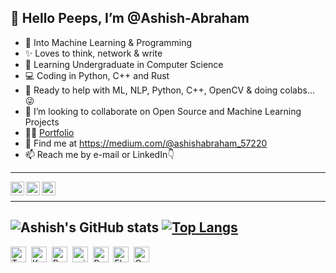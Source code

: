 <b align="center">👋 Hello Peeps, I’m @Ashish-Abraham </b>
----------------------------------------------------------------------------------------------------------------------------------------------------------------------------
- 👀 Into Machine Learning & Programming
- ✨ Loves to think, network & write
- 🌱 Learning Undergraduate in Computer Science
- 💻 Coding in Python, C++ and Rust
- 💖 Ready to help with ML, NLP, Python, C++, OpenCV & doing colabs... 😜
- 💞️ I’m looking to collaborate on Open Source and Machine Learning Projects
- 👨‍💻 [Portfolio](https://ashish-abraham-portfolio.webflow.io/)
- 📑 Find me at https://medium.com/@ashishabraham_57220
- 📫 Reach me by e-mail or LinkedIn👇 <br />
--------------------------------------------------------------------------------------------------------------------------------------------------------------------------
<p align="left"><a href="https://www.linkedin.com/in/ashish-abraham-811a23201/" target="blank"><img align="left" src="https://github.com/xtenzQ/xtenzQ/blob/backup/icons/linkedin.svg" alt="xtenzq" width="22px" /></a>
<a href="https://twitter.com/ashishabraham02" target="blank"><img align="left" src="https://github.com/xtenzQ/xtenzQ/blob/backup/icons/twitter.svg" alt="xtenzq" width="22px" /></a>
<a href="https://instagram.com/_ashish_abraham22" target="blank"><img align="left" src="https://github.com/xtenzQ/xtenzQ/blob/backup/icons/instagram.svg" alt="xtenzq" width="22px" /></a></p> <br />


---------------------------------------------------------------------------------------------------------------------------------------------------------------------------
![Ashish's GitHub stats](https://github-readme-stats.vercel.app/api?username=Ashish-Abraham&show_icons=true&theme=radical)
[![Top Langs](https://github-readme-stats.vercel.app/api/top-langs/?username=Ashish-Abraham&layout=compact&theme=radical)](https://github.com/Ashish-Abraham/github-readme-stats)
----------------------------------------------------------------------------------------------------------------------------------------------------------------------------

<img src="https://img.shields.io/badge/TensorFlow-%23FF6F00.svg?style=for-the-badge&logo=TensorFlow&logoColor=white" alt="TensorFlow logo" title="TensorFlow" height="25" />&nbsp;
<img src="https://img.shields.io/badge/Keras-%23D00000.svg?style=for-the-badge&logo=Keras&logoColor=white" alt="Keras logo" title="Keras" height="25" />&nbsp;
<img src="https://img.shields.io/badge/PyTorch-%23EE4C2C.svg?style=for-the-badge&logo=PyTorch&logoColor=white" alt="Pytorch logo" title="PyTorch" height="25" />&nbsp;
<img src="https://img.shields.io/badge/scikit--learn-%23F7931E.svg?style=for-the-badge&logo=scikit-learn&logoColor=white" alt="scikit-learn logo" title="scikit-learn" height="25" />&nbsp;
<img src="https://img.shields.io/badge/python-3670A0?style=for-the-badge&logo=python&logoColor=ffdd54" alt="Python logo" title="Python" height="25" />&nbsp;
<img src="https://img.shields.io/badge/flask-%23000.svg?style=for-the-badge&logo=flask&logoColor=white" alt="Flask logo" title="Flask" height="25" />&nbsp;
<img src="https://img.shields.io/badge/opencv-%23white.svg?style=for-the-badge&logo=opencv&logoColor=white" alt="OpenCV logo" title="" height="25" />&nbsp;


<!---
Ashish-Abraham/Ashish-Abraham is a ✨ special ✨ repository because its `README.md` (this file) appears on your GitHub profile.
You can click the Preview link to take a look at your changes.
--->
